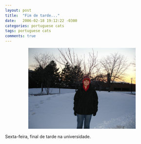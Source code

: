 ```yaml
---
layout: post
title:  "Fim de tarde..."
date:   2006-02-18 19:12:22 -0300
categories: portuguese cats
tags: portuguese cats
comments: true
---
```


<center><img class="image post-image" src="/images/fimdetarde_inverno.jpg" width="70%"></center>

Sexta-feira, final de tarde na universidade.
